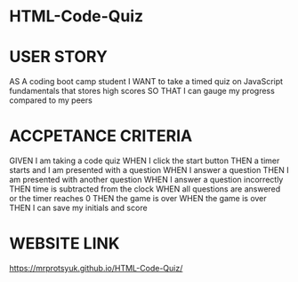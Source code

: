 # HTML-Code-Quiz

# USER STORY
AS A coding boot camp student
I WANT to take a timed quiz on JavaScript fundamentals that stores high scores
SO THAT I can gauge my progress compared to my peers

# ACCPETANCE CRITERIA
GIVEN I am taking a code quiz
WHEN I click the start button
THEN a timer starts and I am presented with a question
WHEN I answer a question
THEN I am presented with another question
WHEN I answer a question incorrectly
THEN time is subtracted from the clock
WHEN all questions are answered or the timer reaches 0
THEN the game is over
WHEN the game is over
THEN I can save my initials and score

# WEBSITE LINK
https://mrprotsyuk.github.io/HTML-Code-Quiz/